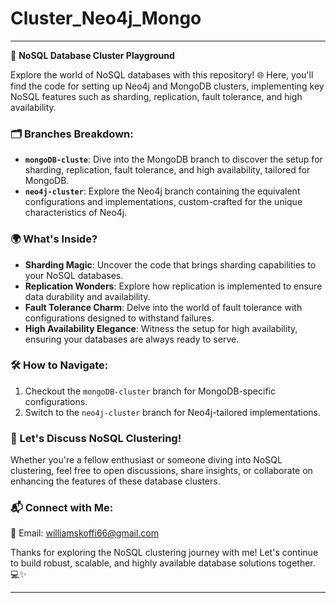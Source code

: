 # Cluster_Neo4j_Mongo

---

🚀 **NoSQL Database Cluster Playground**

Explore the world of NoSQL databases with this repository! 🌐 Here, you'll find the code for setting up Neo4j and MongoDB clusters, implementing key NoSQL features such as sharding, replication, fault tolerance, and high availability.

### 🗂️ Branches Breakdown:

- **`mongoDB-cluste`**: Dive into the MongoDB branch to discover the setup for sharding, replication, fault tolerance, and high availability, tailored for MongoDB.
- **`neo4j-cluster`**: Explore the Neo4j branch containing the equivalent configurations and implementations, custom-crafted for the unique characteristics of Neo4j.

### 🌍 What's Inside?

- **Sharding Magic**: Uncover the code that brings sharding capabilities to your NoSQL databases.
- **Replication Wonders**: Explore how replication is implemented to ensure data durability and availability.
- **Fault Tolerance Charm**: Delve into the world of fault tolerance with configurations designed to withstand failures.
- **High Availability Elegance**: Witness the setup for high availability, ensuring your databases are always ready to serve.

### 🛠️ How to Navigate:

1. Checkout the `mongoDB-cluster` branch for MongoDB-specific configurations.
2. Switch to the `neo4j-cluster` branch for Neo4j-tailored implementations.

### 🤝 Let's Discuss NoSQL Clustering!

Whether you're a fellow enthusiast or someone diving into NoSQL clustering, feel free to open discussions, share insights, or collaborate on enhancing the features of these database clusters.

### 📬 Connect with Me:

📧 Email: williamskoffi66@gmail.com  

Thanks for exploring the NoSQL clustering journey with me! Let's continue to build robust, scalable, and highly available database solutions together. 💻✨

--- 
